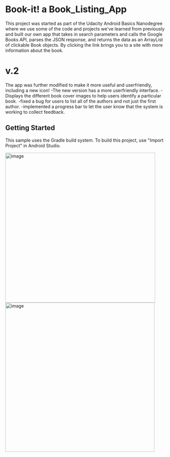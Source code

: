 Book-it! a Book_Listing_App
===================================
This project was started as part of the Udacity Android Basics Nanodegree where we use some of the code and projects we've learned from previously and built our own app that takes in search parameters and calls the Google Books API, parses the JSON response, and returns the data as an ArrayList of clickable Book objects. By clicking the link brings you to a site with more information about the book. 

v.2
===================
The app was further modified to make it more useful and userfriendly, including a new icon! 
-The new version has a more userfriendly interface. 
-Displays the different book cover images to help users identify a particular book.
-fixed a bug for users to list all of the authors and not just the first author.
-implemented a progress bar to let the user know that the system is working to collect feedback. 

Getting Started
---------------
This sample uses the Gradle build system. To build this project, use "Import Project" in Android Studio.

<img width="472" alt="image" src="https://user-images.githubusercontent.com/4000619/72001154-c7234900-3212-11ea-94b3-fdcbf55e45f2.png">
<img width="470" alt="image" src="https://user-images.githubusercontent.com/4000619/72001036-8c211580-3212-11ea-880b-937c46c4e38f.png">
